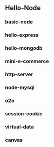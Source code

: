 ## Hello-Node
### basic-node
### hello-express
### hello-mongodb
### mini-e-commerce
### http-server
### node-mysql
### o2o
### session-cookie
### virtual-data
### canvas
